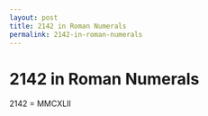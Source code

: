 ```yaml
---
layout: post
title: 2142 in Roman Numerals
permalink: 2142-in-roman-numerals
---
```


# 2142 in Roman Numerals

2142 = MMCXLII
